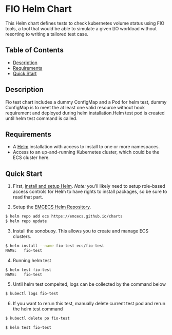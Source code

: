 # FIO Helm Chart

This Helm chart defines tests to check kubernetes volume status using FIO tools, a tool that would be able to simulate a given I/O workload without resorting to writing a
tailored test case.

## Table of Contents
* [Description](#description)
* [Requirements](#requirements)
* [Quick Start](#quick-start)

## Description

Fio test chart includes a dummy ConfigMap and a Pod for helm test, dummy ConfigMap is to meet the at least one valid resource without hook requirement and deployed during helm installation.Helm test pod is created until helm test command is called.

## Requirements

* A [Helm](https://helm.sh) installation with access to install to one or more namespaces.
* Access to an up-and-running Kubernetes cluster, which could be the ECS cluster here.

## Quick Start

1. First, [install and setup Helm](https://docs.helm.sh/using_helm/#quickstart).  *_Note:_* you'll likely need to setup role-based access controls for Helm to have rights to install packages, so be sure to read that part.

2. Setup the [EMCECS Helm Repository](https://github.com/EMCECS/charts).

```bash
$ helm repo add ecs https://emcecs.github.io/charts
$ helm repo update
```

3. Install the sonobuoy. This allows you to create and manage ECS clusters.

```bash
$ helm install --name fio-test ecs/fio-test
NAME:   fio-test
```

4. Running helm test

```bash
$ helm test fio-test
NAME:   fio-test
```

5. Until helm test compelted, logs can be collected by the command below
```bash
$ kubectl logs fio-test
```

6. If you want to rerun this test, manually delete current test pod and rerun the helm test command
```bash
$ kubectl delete po fio-test

$ helm test fio-test

```